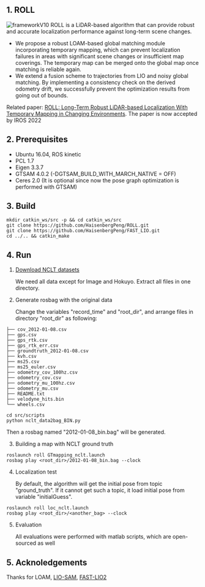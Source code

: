 ## 1. ROLL
![frameworkV10](https://user-images.githubusercontent.com/72208396/176880714-de2cf865-fdee-4796-aadd-d77a5af7d719.png)
ROLL is a LiDAR-based algorithm that can provide robust and accurate localization performance against long-term scene changes. 

* We propose a robust LOAM-based global matching module incorporating temporary mapping, which can prevent localization failures in areas with significant scene changes or insufficient map coverings. The temporary map can be merged onto the global map once matching is reliable again.
* We extend a fusion scheme to trajectories from LIO and noisy global matching. By implementing a consistency check on the derived odometry drift, we successfully prevent the optimization results from going out of bounds.

Related paper: [ROLL: Long-Term Robust LiDAR-based Localization With Temporary Mapping in Changing Environments](https://arxiv.org/abs/2203.03923). 
The paper is now accepted by IROS 2022

## 2. Prerequisites
* Ubuntu 16.04, ROS kinetic
* PCL 1.7
* Eigen 3.3.7
* GTSAM 4.0.2 (-DGTSAM_BUILD_WITH_MARCH_NATIVE = OFF)
* Ceres 2.0 (It is optional since now the pose graph optimization is performed with GTSAM)


## 3. Build
```
mkdir catkin_ws/src -p && cd catkin_ws/src
git clone https://github.com/HaisenbergPeng/ROLL.git
git clone https://github.com/HaisenbergPeng/FAST_LIO.git
cd ../.. && catkin_make
```

## 4. Run
1. [Download NCLT datasets](http://robots.engin.umich.edu/nclt/)

    We need all data except for Image and Hokuyo. Extract all files in one directory.
2. Generate rosbag with the original data

    Change the variables "record_time" and "root_dir", and arrange files in directory "root_dir" as following:
```
├── cov_2012-01-08.csv
├── gps.csv
├── gps_rtk.csv
├── gps_rtk_err.csv
├── groundtruth_2012-01-08.csv
├── kvh.csv
├── ms25.csv
├── ms25_euler.csv
├── odometry_cov_100hz.csv
├── odometry_cov.csv
├── odometry_mu_100hz.csv
├── odometry_mu.csv
├── README.txt
├── velodyne_hits.bin
└── wheels.csv
```
```
cd src/scripts
python nclt_data2bag_BIN.py
```
Then a rosbag named "2012-01-08_bin.bag" will be generated.

3. Building a map with NCLT ground truth
```
roslaunch roll GTmapping_nclt.launch
rosbag play <root_dir>/2012-01-08_bin.bag --clock
```

4. Localization test

    By default, the algorithm will get the initial pose from topic "ground_truth". If it cannot get such a topic,
 it load initial pose from variable "initialGuess".
```
roslaunch roll loc_nclt.launch
rosbag play <root_dir>/<another_bag> --clock
```

5. Evaluation

    All evaluations were performed with matlab scripts, which are open-sourced as well 

## 5. Acknoledgements
Thanks for LOAM, [LIO-SAM](https://github.com/TixiaoShan/LIO-SAM), [FAST-LIO2](https://github.com/hku-mars/FAST_LIO)
